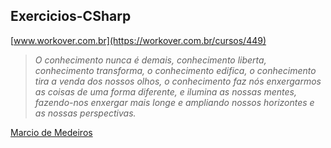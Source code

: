 ## Exercicios-CSharp

[www.workover.com.br](https://workover.com.br/cursos/449)



>*O conhecimento nunca é demais, conhecimento liberta, conhecimento transforma, o conhecimento edifica, o conhecimento tira a venda dos nossos olhos, o conhecimento faz nós enxergarmos as coisas de uma forma diferente, e ilumina as nossas mentes, fazendo-nos enxergar mais longe e ampliando nossos horizontes e as nossas perspectivas.*

[Marcio de Medeiros](https://www.pensador.com/frase/Mjg1OTkyMQ/)
